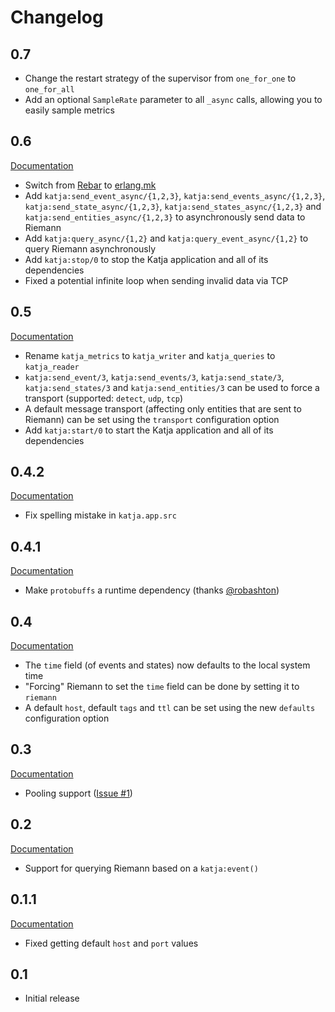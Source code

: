 # Changelog

## 0.7

* Change the restart strategy of the supervisor from `one_for_one` to `one_for_all`
* Add an optional `SampleRate` parameter to all `_async` calls, allowing you to easily sample metrics

## 0.6

[Documentation](http://katja.nifoc.pw/0.6/)

* Switch from [Rebar](https://github.com/rebar/rebar) to [erlang.mk](https://github.com/ninenines/erlang.mk)
* Add `katja:send_event_async/{1,2,3}`, `katja:send_events_async/{1,2,3}`, `katja:send_state_async/{1,2,3}`, `katja:send_states_async/{1,2,3}` and `katja:send_entities_async/{1,2,3}` to asynchronously send data to Riemann
* Add `katja:query_async/{1,2}` and `katja:query_event_async/{1,2}` to query Riemann asynchronously
* Add `katja:stop/0` to stop the Katja application and all of its dependencies
* Fixed a potential infinite loop when sending invalid data via TCP

## 0.5

[Documentation](http://katja.nifoc.pw/0.5/)

* Rename `katja_metrics` to `katja_writer` and `katja_queries` to `katja_reader`
* `katja:send_event/3`, `katja:send_events/3`, `katja:send_state/3`, `katja:send_states/3` and `katja:send_entities/3` can be used to force a transport (supported: `detect`, `udp`, `tcp`)
* A default message transport (affecting only entities that are sent to Riemann) can be set using the `transport` configuration option
* Add `katja:start/0` to start the Katja application and all of its dependencies

## 0.4.2

[Documentation](http://katja.nifoc.pw/0.4.2/)

* Fix spelling mistake in `katja.app.src`

## 0.4.1

[Documentation](http://katja.nifoc.pw/0.4.1/)

* Make `protobuffs` a runtime dependency (thanks [@robashton](https://github.com/robashton))

## 0.4

[Documentation](http://katja.nifoc.pw/0.4/)

* The `time` field (of events and states) now defaults to the local system time
* "Forcing" Riemann to set the `time` field can be done by setting it to `riemann`
* A default `host`, default `tags` and `ttl` can be set using the new `defaults` configuration option

## 0.3

[Documentation](http://katja.nifoc.pw/0.3/)

* Pooling support ([Issue #1](https://github.com/nifoc/katja/issues/1))

## 0.2

[Documentation](http://katja.nifoc.pw/0.2/)

* Support for querying Riemann based on a `katja:event()`

## 0.1.1

[Documentation](http://katja.nifoc.pw/0.1.1/)

* Fixed getting default `host` and `port` values

## 0.1

* Initial release
